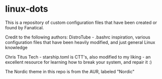 # linux-dots

This is a repository of custom configuration files that have been created or found by Fanatical.

Credit to the following authors:
DistroTube - .bashrc inspiration, various configuration files that have been heavily modified, and just general Linux knowledge

Chris Titus Tech - starship.toml is CTT's, also modified to my liking - an excellent resource for learning how to break your system, and repair it :)

The Nordic theme in this repo is from the AUR, labeled "Nordic"
